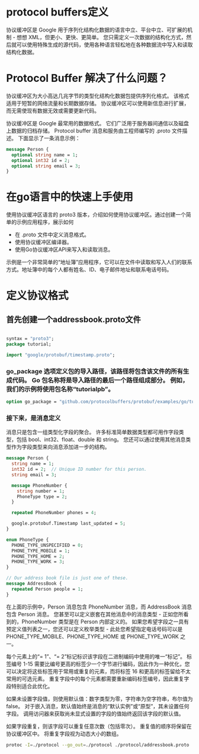 # protocol buffers定义

协议缓冲区是 Google 用于序列化结构化数据的语言中立、平台中立、可扩展的机制 - 想想 XML，但更小、更快、更简单。 您只需定义一次数据的结构化方式，然后就可以使用特殊生成的源代码，使用各种语言轻松地在各种数据流中写入和读取结构化数据。

# Protocol Buffer 解决了什么问题？

协议缓冲区为大小高达几兆字节的类型化结构化数据包提供序列化格式。 该格式适用于短暂的网络流量和长期数据存储。 协议缓冲区可以使用新信息进行扩展，而无需使现有数据无效或需要更新代码。

协议缓冲区是 Google 最常用的数据格式。 它们广泛用于服务器间通信以及磁盘上数据的归档存储。 Protocol buffer 消息和服务由工程师编写的 .proto 文件描述。 下面显示了一条消息示例：

```proto
message Person {
  optional string name = 1;
  optional int32 id = 2;
  optional string email = 3;
}
```

# 在go语言中的快速上手使用

使用协议缓冲区语言的 proto3 版本，介绍如何使用协议缓冲区。通过创建一个简单的示例应用程序，展示如何
- 在 .proto 文件中定义消息格式。
- 使用协议缓冲区编译器。
- 使用Go协议缓冲区API来写入和读取消息。

示例是一个非常简单的“地址簿”应用程序，它可以在文件中读取和写入人们的联系方式。地址簿中的每个人都有姓名、ID、电子邮件地址和联系电话号码。

# 定义协议格式

## 首先创建一个addressbook.proto文件

```proto

syntax = "proto3";
package tutorial;

import "google/protobuf/timestamp.proto";

```

### go_package 选项定义包的导入路径，该路径将包含该文件的所有生成代码。 Go 包名称将是导入路径的最后一个路径组成部分。 例如，我们的示例将使用包名称“tutorialpb”。


```proto
option go_package = "github.com/protocolbuffers/protobuf/examples/go/tutorialpb";
```

### 接下来，是消息定义 
消息只是包含一组类型化字段的聚合。 许多标准简单数据类型都可用作字段类型，包括 bool、int32、float、double 和 string。 您还可以通过使用其他消息类型作为字段类型来向消息添加进一步的结构。

```proto
message Person {
  string name = 1;
  int32 id = 2;  // Unique ID number for this person.
  string email = 3;

  message PhoneNumber {
    string number = 1;
    PhoneType type = 2;
  }

  repeated PhoneNumber phones = 4;

  google.protobuf.Timestamp last_updated = 5;
}

enum PhoneType {
  PHONE_TYPE_UNSPECIFIED = 0;
  PHONE_TYPE_MOBILE = 1;
  PHONE_TYPE_HOME = 2;
  PHONE_TYPE_WORK = 3;
}

// Our address book file is just one of these.
message AddressBook {
  repeated Person people = 1;
}
```

在上面的示例中，Person 消息包含 PhoneNumber 消息，而 AddressBook 消息包含 Person 消息。 您甚至可以定义嵌套在其他消息中的消息类型 - 正如您所看到的，PhoneNumber 类型是在 Person 内部定义的。 如果您希望字段之一具有预定义值列表之一，您还可以定义枚举类型 - 此处您希望指定电话号码可以是 PHONE_TYPE_MOBILE、PHONE_TYPE_HOME 或 PHONE_TYPE_WORK 之一。

每个元素上的“= 1”、“= 2”标记标识该字段在二进制编码中使用的唯一“标记”。 标签编号 1-15 需要比编号更高的标签少一个字节进行编码，因此作为一种优化，您可以决定将这些标签用于常用或重复的元素，而将标签 16 和更高的标签留给不太常用的可选元素。 重复字段中的每个元素都需要重新编码标签编号，因此重复字段特别适合此优化。

如果未设置字段值，则使用默认值：数字类型为零，字符串为空字符串，布尔值为 false。 对于嵌入消息，默认值始终是消息的“默认实例”或“原型”，其未设置任何字段。 调用访问器来获取尚未显式设置的字段的值始终返回该字段的默认值。

如果字段重复，则该字段可以重复任意次数（包括零次）。 重复值的顺序将保留在协议缓冲区中。 将重复字段视为动态大小的数组。

```bash
protoc -I=./protocol --go_out=./protocol ./protocol/addressbook.proto
```